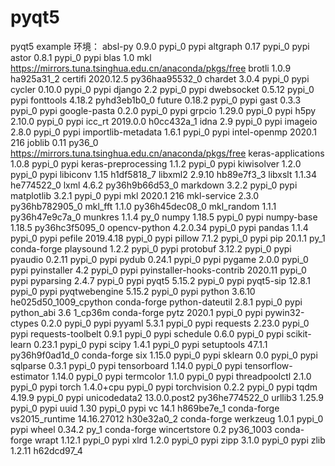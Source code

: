 # pyqt5
pyqt5 example
环境：
absl-py                   0.9.0                    pypi_0    pypi
altgraph                  0.17                     pypi_0    pypi
astor                     0.8.1                    pypi_0    pypi
blas                      1.0                         mkl    https://mirrors.tuna.tsinghua.edu.cn/anaconda/pkgs/free
brotli                    1.0.9                ha925a31_2
certifi                   2020.12.5        py36haa95532_0
chardet                   3.0.4                    pypi_0    pypi
cycler                    0.10.0                   pypi_0    pypi
django                    2.2                      pypi_0    pypi
dwebsocket                0.5.12                   pypi_0    pypi
fonttools                 4.18.2             pyhd3eb1b0_0
future                    0.18.2                   pypi_0    pypi
gast                      0.3.3                    pypi_0    pypi
google-pasta              0.2.0                    pypi_0    pypi
grpcio                    1.29.0                   pypi_0    pypi
h5py                      2.10.0                   pypi_0    pypi
icc_rt                    2019.0.0             h0cc432a_1
idna                      2.9                      pypi_0    pypi
imageio                   2.8.0                    pypi_0    pypi
importlib-metadata        1.6.1                    pypi_0    pypi
intel-openmp              2020.1                      216
joblib                    0.11                     py36_0    https://mirrors.tuna.tsinghua.edu.cn/anaconda/pkgs/free
keras-applications        1.0.8                    pypi_0    pypi
keras-preprocessing       1.1.2                    pypi_0    pypi
kiwisolver                1.2.0                    pypi_0    pypi
libiconv                  1.15                 h1df5818_7
libxml2                   2.9.10               hb89e7f3_3
libxslt                   1.1.34               he774522_0
lxml                      4.6.2            py36h9b66d53_0
markdown                  3.2.2                    pypi_0    pypi
matplotlib                3.2.1                    pypi_0    pypi
mkl                       2020.1                      216
mkl-service               2.3.0            py36hb782905_0
mkl_fft                   1.1.0            py36h45dec08_0
mkl_random                1.1.1            py36h47e9c7a_0
munkres                   1.1.4                      py_0
numpy                     1.18.5                   pypi_0    pypi
numpy-base                1.18.5           py36hc3f5095_0
opencv-python             4.2.0.34                 pypi_0    pypi
pandas                    1.1.4                    pypi_0    pypi
pefile                    2019.4.18                pypi_0    pypi
pillow                    7.1.2                    pypi_0    pypi
pip                       20.1.1                     py_1    conda-forge
playsound                 1.2.2                    pypi_0    pypi
protobuf                  3.12.2                   pypi_0    pypi
pyaudio                   0.2.11                   pypi_0    pypi
pydub                     0.24.1                   pypi_0    pypi
pygame                    2.0.0                    pypi_0    pypi
pyinstaller               4.2                      pypi_0    pypi
pyinstaller-hooks-contrib 2020.11                  pypi_0    pypi
pyparsing                 2.4.7                    pypi_0    pypi
pyqt5                     5.15.2                   pypi_0    pypi
pyqt5-sip                 12.8.1                   pypi_0    pypi
pyqtwebengine             5.15.2                   pypi_0    pypi
python                    3.6.10          he025d50_1009_cpython    conda-forge
python-dateutil           2.8.1                    pypi_0    pypi
python_abi                3.6                     1_cp36m    conda-forge
pytz                      2020.1                   pypi_0    pypi
pywin32-ctypes            0.2.0                    pypi_0    pypi
pyyaml                    5.3.1                    pypi_0    pypi
requests                  2.23.0                   pypi_0    pypi
requests-toolbelt         0.9.1                    pypi_0    pypi
schedule                  0.6.0                    pypi_0    pypi
scikit-learn              0.23.1                   pypi_0    pypi
scipy                     1.4.1                    pypi_0    pypi
setuptools                47.1.1           py36h9f0ad1d_0    conda-forge
six                       1.15.0                   pypi_0    pypi
sklearn                   0.0                      pypi_0    pypi
sqlparse                  0.3.1                    pypi_0    pypi
tensorboard               1.14.0                   pypi_0    pypi
tensorflow-estimator      1.14.0                   pypi_0    pypi
termcolor                 1.1.0                    pypi_0    pypi
threadpoolctl             2.1.0                    pypi_0    pypi
torch                     1.4.0+cpu                pypi_0    pypi
torchvision               0.2.2                    pypi_0    pypi
tqdm                      4.19.9                   pypi_0    pypi
unicodedata2              13.0.0.post2     py36he774522_0
urllib3                   1.25.9                   pypi_0    pypi
uuid                      1.30                     pypi_0    pypi
vc                        14.1                 h869be7e_1    conda-forge
vs2015_runtime            14.16.27012          h30e32a0_2    conda-forge
werkzeug                  1.0.1                    pypi_0    pypi
wheel                     0.34.2                     py_1    conda-forge
wincertstore              0.2                   py36_1003    conda-forge
wrapt                     1.12.1                   pypi_0    pypi
xlrd                      1.2.0                    pypi_0    pypi
zipp                      3.1.0                    pypi_0    pypi
zlib                      1.2.11               h62dcd97_4
